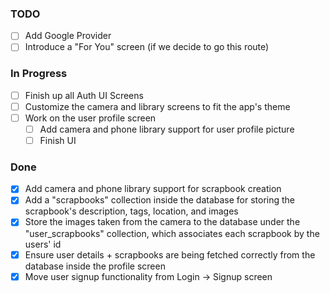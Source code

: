 ### TODO
- [ ] Add Google Provider
- [ ] Introduce a "For You" screen (if we decide to go this route)

### In Progress

- [ ] Finish up all Auth UI Screens
- [ ] Customize the camera and library screens to fit the app's theme
- [ ] Work on the user profile screen
  - [ ] Add camera and phone library support for user profile picture
  - [ ] Finish UI

### Done
- [x] Add camera and phone library support for scrapbook creation
- [x] Add a "scrapbooks" collection inside the database for storing the scrapbook's description, tags, location, and images
- [x] Store the images taken from the camera to the database under the "user_scrapbooks" collection, which associates each scrapbook by the users' id
- [x] Ensure user details + scrapbooks are being fetched correctly from the database inside the profile screen
- [x] Move user signup functionality from Login -> Signup screen